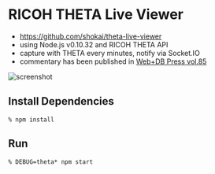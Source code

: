 # RICOH THETA Live Viewer

- https://github.com/shokai/theta-live-viewer
- using Node.js v0.10.32 and RICOH THETA API
- capture with THETA every minutes, notify via Socket.IO
- commentary has been published in [Web+DB Press vol.85](http://www.amazon.co.jp/dp/4774171417/shokai-22)

![screenshot](http://gyazo.com/d2722da1872e66d75ab00631b05fd6a7.gif)


## Install Dependencies

    % npm install


## Run

    % DEBUG=theta* npm start

